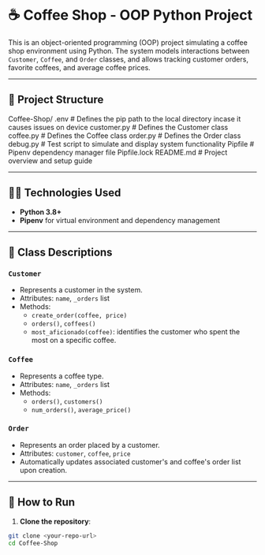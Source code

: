 # ☕ Coffee Shop - OOP Python Project

This is an object-oriented programming (OOP) project simulating a coffee shop environment using Python. The system models interactions between `Customer`, `Coffee`, and `Order` classes, and allows tracking customer orders, favorite coffees, and average coffee prices.

---

## 📂 Project Structure

Coffee-Shop/
.env # Defines the pip path to the local directory incase it causes issues on device
customer.py # Defines the Customer class
coffee.py # Defines the Coffee class
order.py # Defines the Order class
debug.py # Test script to simulate and display system functionality
Pipfile # Pipenv dependency manager file
Pipfile.lock
README.md # Project overview and setup guide


---

## 👨‍💻 Technologies Used

- **Python 3.8+**
- **Pipenv** for virtual environment and dependency management

---

## 🧩 Class Descriptions

### `Customer`
- Represents a customer in the system.
- Attributes: `name`, `_orders` list
- Methods:
  - `create_order(coffee, price)`
  - `orders()`, `coffees()`
  - `most_aficionado(coffee)`: identifies the customer who spent the most on a specific coffee.

### `Coffee`
- Represents a coffee type.
- Attributes: `name`, `_orders` list
- Methods:
  - `orders()`, `customers()`
  - `num_orders()`, `average_price()`

### `Order`
- Represents an order placed by a customer.
- Attributes: `customer`, `coffee`, `price`
- Automatically updates associated customer's and coffee's order list upon creation.

---

## 🚀 How to Run

1. **Clone the repository**:

```bash
git clone <your-repo-url>
cd Coffee-Shop
